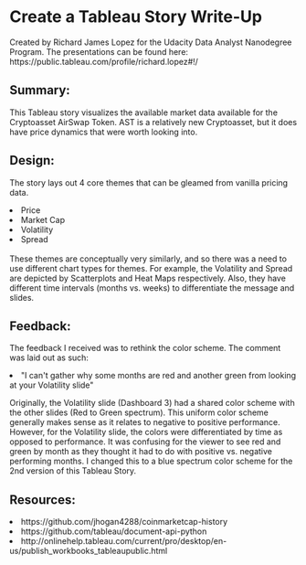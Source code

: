 

<h1>
  Create a Tableau Story Write-Up
</h1>
<p>
  Created by Richard James Lopez for the Udacity Data Analyst Nanodegree Program. The presentations can be found here: https://public.tableau.com/profile/richard.lopez#!/
</p>
<h2>
  Summary:
</h2>
  <p>
    This Tableau story visualizes the available market data available for the Cryptoasset AirSwap Token. AST is a relatively new Cryptoasset, but it does have price dynamics that were worth looking into.
  </p>
<h2>
  Design:
</h2>
  <p>
    The story lays out 4 core themes that can be gleamed from vanilla pricing data.
    <li> Price
    <li> Market Cap
    <li> Volatility
    <li> Spread
    </li>
    <br>
    These themes are conceptually very similarly, and so there was a need to use different chart types for themes. For example, the Volatility and Spread are depicted by Scatterplots and Heat Maps respectively. Also, they have different time intervals (months vs. weeks) to differentiate the message and slides.
  </p>  
<h2>
  Feedback:
</h2>
  <p>
    The feedback I received was to rethink the color scheme. The comment was laid out as such:
  </p>
  <p>
    <li> "I can't gather why some months are red and another green from looking at your Volatility slide"
  </p>

  <p>
     Originally, the Volatility slide (Dashboard 3) had a shared color scheme with the other slides (Red to Green spectrum). This uniform color scheme generally makes sense as it relates to negative to positive performance. However, for the Volatility slide, the colors were differentiated by time as opposed to performance. It was confusing for the viewer to see red and green by month as they thought it had to do with positive vs. negative performing months. I changed this to a blue spectrum color scheme for the 2nd version of this Tableau Story.  

<h2>  
Resources:
</h2>
  <p>
    <li>https://github.com/jhogan4288/coinmarketcap-history
    <li>https://github.com/tableau/document-api-python
    <li>http://onlinehelp.tableau.com/current/pro/desktop/en-us/publish_workbooks_tableaupublic.html
    </li>
  </p>
